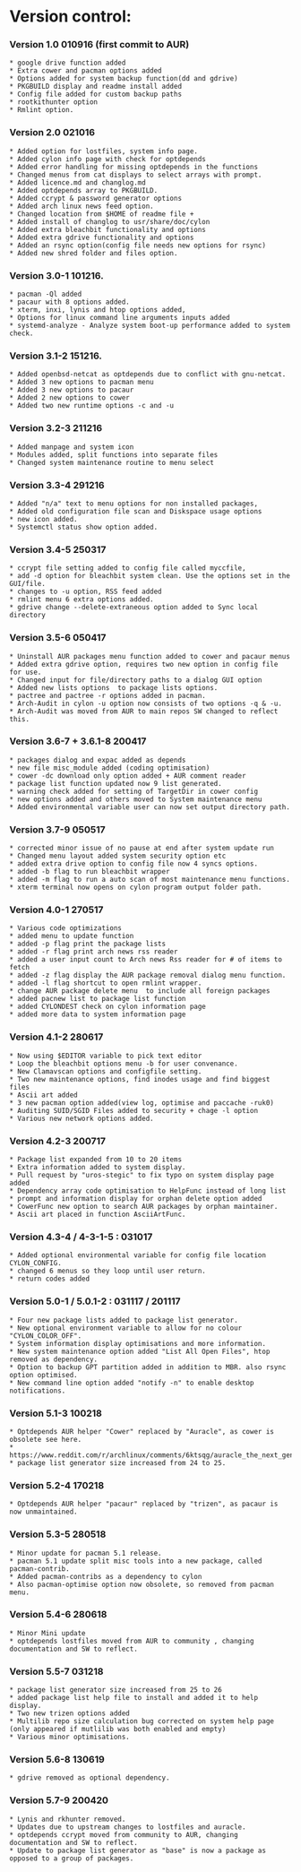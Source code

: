 # Version control:

### Version 1.0 010916  (first commit to AUR)

	* google drive function added 
	* Extra cower and pacman options added 
	* Options added for system backup function(dd and gdrive)
	* PKGBUILD display and readme install added
	* Config file added for custom backup paths
	* rootkithunter option 
	* Rmlint option.

### Version 2.0  021016 
	* Added option for lostfiles, system info page.
	* Added cylon info page with check for optdepends
	* Added error handling for missing optdepends in the functions 
	* Changed menus from cat displays to select arrays with prompt. 
	* Added licence.md and changlog.md 
	* Added optdepends array to PKGBUILD. 
	* Added ccrypt & password generator options 
	* Added arch linux news feed option.
	* Changed location from $HOME of readme file + 
	* Added install of changlog to usr/share/doc/cylon
	* Added extra bleachbit functionality and options
	* Added extra gdrive functionality and options 
	* Added an rsync option(config file needs new options for rsync) 
	* Added new shred folder and files option. 

### Version 3.0-1 101216. 
	* pacman -Ql added
	* pacaur with 8 options added. 
	* xterm, inxi, lynis and htop options added, 
	* Options for linux command line arguments inputs added
	* systemd-analyze - Analyze system boot-up performance added to system check.
 
### Version 3.1-2 151216.
	* Added openbsd-netcat as optdepends due to conflict with gnu-netcat.
	* Added 3 new options to pacman menu 
	* Added 3 new options to pacaur 
	* Added 2 new options to cower 
	* Added two new runtime options -c and -u 

### Version 3.2-3 211216
	* Added manpage and system icon
	* Modules added, split functions into separate files 
	* Changed system maintenance routine to menu select

### Version 3.3-4 291216
	* Added "n/a" text to menu options for non installed packages,
	* Added old configuration file scan and Diskspace usage options
	* new icon added. 
	* Systemctl status show option added.

### Version 3.4-5 250317
	* ccrypt file setting added to config file called myccfile,
	* add -d option for bleachbit system clean. Use the options set in the GUI/file.
	* changes to -u option, RSS feed added
	* rmlint menu 6 extra options added.
	* gdrive change --delete-extraneous option added to Sync local directory 

### Version 3.5-6 050417
	* Uninstall AUR packages menu function added to cower and pacaur menus
	* Added extra gdrive option, requires two new option in config file for use.
	* Changed input for file/directory paths to a dialog GUI option 
	* Added new lists options  to package lists options. 
	* pactree and pactree -r options added in pacman.
	* Arch-Audit in cylon -u option now consists of two options -q & -u.
	* Arch-Audit was moved from AUR to main repos SW changed to reflect this.

### Version 3.6-7 + 3.6.1-8 200417 
	* packages dialog and expac added as depends
	* new file misc_module added (coding optimisation)
	* cower -dc download only option added + AUR comment reader
	* package list function updated now 9 list generated.
	* warning check added for setting of TargetDir in cower config
	* new options added and others moved to System maintenance menu
	* Added environmental variable user can now set output directory path.
	
### Version 3.7-9 050517
	* corrected minor issue of no pause at end after system update run 
	* Changed menu layout added system security option etc
	* added extra drive option to config file now 4 syncs options.
	* added -b flag to run bleachbit wrapper
	* added -m flag to run a auto scan of most maintenance menu functions.
	* xterm terminal now opens on cylon program output folder path.
	
### Version 4.0-1 270517
	* Various code optimizations 
	* added menu to update function
	* added -p flag print the package lists 
	* added -r flag print arch news rss reader 
	* added a user input count to Arch news Rss reader for # of items to fetch
	* added -z flag display the AUR package removal dialog menu function.
	* added -l flag shortcut to open rmlint wrapper.
	* change AUR package delete menu  to include all foreign packages
	* added pacnew list to package list function
	* added CYLONDEST check on cylon information page
	* added more data to system information page

### Version 4.1-2 280617
	* Now using $EDITOR variable to pick text editor
	* Loop the bleachbit options menu -b for user convenance.
	* New Clamavscan options and configfile setting.
	* Two new maintenance options, find inodes usage and find biggest files
	* Ascii art added 
	* 3 new pacman option added(view log, optimise and paccache -ruk0) 
	* Auditing SUID/SGID Files added to security + chage -l option
	* Various new network options added.

### Version 4.2-3 200717
	* Package list expanded from 10 to 20 items
	* Extra information added to system display.
	* Pull request by "uros-stegic" to fix typo on system display page added
	* Dependency array code optimisation to HelpFunc instead of long list
	* prompt and information display for orphan delete option added
	* CowerFunc new option to search AUR packages by orphan maintainer.
	* Ascii art placed in function AsciiArtFunc.

### Version 4.3-4 / 4-3-1-5 : 031017
	* Added optional environmental variable for config file location CYLON_CONFIG.
	* changed 6 menus so they loop until user return.
	* return codes added

### Version 5.0-1 / 5.0.1-2 : 031117 / 201117
	* Four new package lists added to package list generator.
	* New optional environment variable to allow for no colour "CYLON_COLOR_OFF".
	* System information display optimisations and more information.
	* New system maintenance option added "List All Open Files", htop removed as dependency.
	* Option to backup GPT partition added in addition to MBR. also rsync option optimised.
	* New command line option added "notify -n" to enable desktop notifications.

### Version 5.1-3 100218
	* Optdepends AUR helper "Cower" replaced by "Auracle", as cower is obsolete see here.
	* https://www.reddit.com/r/archlinux/comments/6ktsqg/auracle_the_next_generation_of_cower/
	* package list generator size increased from 24 to 25.
	
### Version 5.2-4 170218
	* Optdepends AUR helper "pacaur" replaced by "trizen", as pacaur is now unmaintained.

### Version 5.3-5 280518
	* Minor update for pacman 5.1 release.
	* pacman 5.1 update split misc tools into a new package, called pacman-contrib. 
	* Added pacman-contribs as a dependency to cylon
	* Also pacman-optimise option now obsolete, so removed from pacman menu.
	
### Version 5.4-6 280618
	* Minor Mini update
	* optdepends lostfiles moved from AUR to community , changing documentation and SW to reflect.

###  Version 5.5-7 031218
	* package list generator size increased from 25 to 26 
	* added package list help file to install and added it to help display.
	* Two new trizen options added
	* Multilib repo size calculation bug corrected on system help page
	(only appeared if mutlilib was both enabled and empty)
	* Various minor optimisations.

### Version 5.6-8 130619
	* gdrive removed as optional dependency.

### Version 5.7-9 200420
	* Lynis and rkhunter removed.
	* Updates due to upstream changes to lostfiles and auracle.
	* optdepends ccrypt moved from community to AUR, changing documentation and SW to reflect.
	* Update to package list generator as "base" is now a package as opposed to a group of packages.
	
